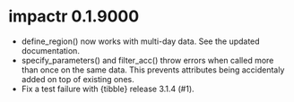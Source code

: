 # impactr 0.1.9000

* define_region() now works with multi-day data. See the updated documentation.
* specify_parameters() and filter_acc() throw errors when called more than once on the same data. This prevents attributes being accidentaly added on top of existing ones.
* Fix a test failure with {tibble} release 3.1.4 (#1).
